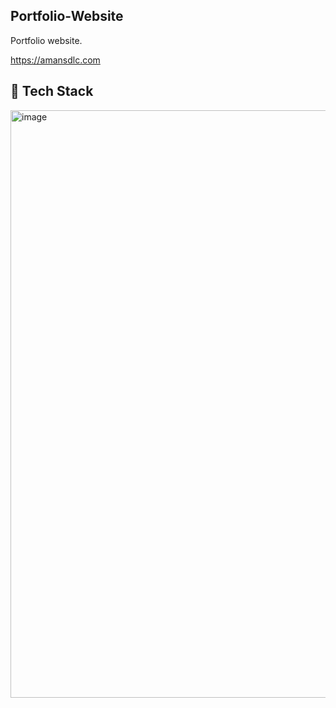## Portfolio-Website
Portfolio website. 

https://amansdlc.com


## 📌 Tech Stack
<img width="1897" height="940" alt="image" src="https://github.com/user-attachments/assets/8b8ccd00-8000-4a13-8cca-13d307f84664" />




